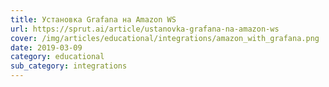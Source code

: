 ```yaml
---
title: Установка Grafana на Amazon WS
url: https://sprut.ai/article/ustanovka-grafana-na-amazon-ws
cover: /img/articles/educational/integrations/amazon_with_grafana.png
date: 2019-03-09
category: educational
sub_category: integrations
---
```

